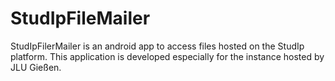# StudIpFileMailer
StudIpFilerMailer is an android app to access files hosted on the StudIp platform.
This application is developed especially for the instance hosted by JLU Gießen.